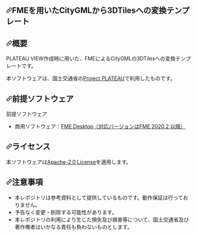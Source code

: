   <div id="readme" class="Box-body readme blob js-code-block-container p-5 p-xl-6 gist-border-0">
    <article class="markdown-body entry-content container-lg" itemprop="text">  <div id="user-content-readme">
    <h1><a id="user-content-fmeを用いたcitygmlから3dtilesへの変換テンプレート" class="anchor" aria-hidden="true" href="#fmeを用いたcitygmlから3dtilesへの変換テンプレート"><svg class="octicon octicon-link" viewBox="0 0 16 16" version="1.1" width="16" height="16" aria-hidden="true"><path fill-rule="evenodd" d="M7.775 3.275a.75.75 0 001.06 1.06l1.25-1.25a2 2 0 112.83 2.83l-2.5 2.5a2 2 0 01-2.83 0 .75.75 0 00-1.06 1.06 3.5 3.5 0 004.95 0l2.5-2.5a3.5 3.5 0 00-4.95-4.95l-1.25 1.25zm-4.69 9.64a2 2 0 010-2.83l2.5-2.5a2 2 0 012.83 0 .75.75 0 001.06-1.06 3.5 3.5 0 00-4.95 0l-2.5 2.5a3.5 3.5 0 004.95 4.95l1.25-1.25a.75.75 0 00-1.06-1.06l-1.25 1.25a2 2 0 01-2.83 0z"></path></svg></a><a id="user-content-FMEを用いたCityGMLから3DTilesへの変換テンプレート" href="#FMEを用いたCityGMLから3DTilesへの変換テンプレート"></a>FMEを用いたCityGMLから3DTilesへの変換テンプレート</h1>
<h2><a id="user-content-概要" class="anchor" aria-hidden="true" href="#概要"><svg class="octicon octicon-link" viewBox="0 0 16 16" version="1.1" width="16" height="16" aria-hidden="true"><path fill-rule="evenodd" d="M7.775 3.275a.75.75 0 001.06 1.06l1.25-1.25a2 2 0 112.83 2.83l-2.5 2.5a2 2 0 01-2.83 0 .75.75 0 00-1.06 1.06 3.5 3.5 0 004.95 0l2.5-2.5a3.5 3.5 0 00-4.95-4.95l-1.25 1.25zm-4.69 9.64a2 2 0 010-2.83l2.5-2.5a2 2 0 012.83 0 .75.75 0 001.06-1.06 3.5 3.5 0 00-4.95 0l-2.5 2.5a3.5 3.5 0 004.95 4.95l1.25-1.25a.75.75 0 00-1.06-1.06l-1.25 1.25a2 2 0 01-2.83 0z"></path></svg></a><a id="user-content-概要" href="#概要"></a>概要</h2>
<p>PLATEAU VIEW作成時に用いた、FMEによるCityGMLの3DTilesへの変換テンプレートです。</p>
<p>本ソフトウェアは、国土交通省の<a href="https://www.mlit.go.jp/plateau/" rel="nofollow">Project PLATEAU</a>で利用したものです。  </p>
<h2><a id="user-content-前提ソフトウェア" class="anchor" aria-hidden="true" href="#前提ソフトウェア"><svg class="octicon octicon-link" viewBox="0 0 16 16" version="1.1" width="16" height="16" aria-hidden="true"><path fill-rule="evenodd" d="M7.775 3.275a.75.75 0 001.06 1.06l1.25-1.25a2 2 0 112.83 2.83l-2.5 2.5a2 2 0 01-2.83 0 .75.75 0 00-1.06 1.06 3.5 3.5 0 004.95 0l2.5-2.5a3.5 3.5 0 00-4.95-4.95l-1.25 1.25zm-4.69 9.64a2 2 0 010-2.83l2.5-2.5a2 2 0 012.83 0 .75.75 0 001.06-1.06 3.5 3.5 0 00-4.95 0l-2.5 2.5a3.5 3.5 0 004.95 4.95l1.25-1.25a.75.75 0 00-1.06-1.06l-1.25 1.25a2 2 0 01-2.83 0z"></path></svg></a><a id="user-content-前提ソフトウェア" href="#前提ソフトウェア"></a>前提ソフトウェア</h2>
<p>前提ソフトウェア</p>
<ul>
<li>商用ソフトウェア：<a href="https://www.safe.com/fme/fme-desktop/" rel="nofollow">FME Desktop（対応バージョンはFME 2020.2 以降）</a></li>
</ul>
<h2><a id="user-content-ライセンス" class="anchor" aria-hidden="true" href="#ライセンス"><svg class="octicon octicon-link" viewBox="0 0 16 16" version="1.1" width="16" height="16" aria-hidden="true"><path fill-rule="evenodd" d="M7.775 3.275a.75.75 0 001.06 1.06l1.25-1.25a2 2 0 112.83 2.83l-2.5 2.5a2 2 0 01-2.83 0 .75.75 0 00-1.06 1.06 3.5 3.5 0 004.95 0l2.5-2.5a3.5 3.5 0 00-4.95-4.95l-1.25 1.25zm-4.69 9.64a2 2 0 010-2.83l2.5-2.5a2 2 0 012.83 0 .75.75 0 001.06-1.06 3.5 3.5 0 00-4.95 0l-2.5 2.5a3.5 3.5 0 004.95 4.95l1.25-1.25a.75.75 0 00-1.06-1.06l-1.25 1.25a2 2 0 01-2.83 0z"></path></svg></a><a id="user-content-ライセンス" href="#ライセンス"></a>ライセンス</h2>
<p>本ソフトウェアは<a href="/Project-PLATEAU/FMEscript-CityGML-to-3DTiles/blob/main/Project-PLATEAU/CityGML-geometry-validator/blob/main/LICENSE">Apache-2.0 License</a>を適用します。</p>
<h2><a id="user-content-注意事項" class="anchor" aria-hidden="true" href="#注意事項"><svg class="octicon octicon-link" viewBox="0 0 16 16" version="1.1" width="16" height="16" aria-hidden="true"><path fill-rule="evenodd" d="M7.775 3.275a.75.75 0 001.06 1.06l1.25-1.25a2 2 0 112.83 2.83l-2.5 2.5a2 2 0 01-2.83 0 .75.75 0 00-1.06 1.06 3.5 3.5 0 004.95 0l2.5-2.5a3.5 3.5 0 00-4.95-4.95l-1.25 1.25zm-4.69 9.64a2 2 0 010-2.83l2.5-2.5a2 2 0 012.83 0 .75.75 0 001.06-1.06 3.5 3.5 0 00-4.95 0l-2.5 2.5a3.5 3.5 0 004.95 4.95l1.25-1.25a.75.75 0 00-1.06-1.06l-1.25 1.25a2 2 0 01-2.83 0z"></path></svg></a><a id="user-content-注意事項" href="#注意事項"></a>注意事項</h2>
<ul>
<li>本レポジトリは参考資料として提供しているものです。動作保証は行っておりません。</li>
<li>予告なく変更・削除する可能性があります。</li>
<li>本レポジトリの利用により生じた損失及び損害等について、国土交通省及び著作権者はいかなる責任も負わないものとします。</li>
</ul>
</div></article>
  </div>